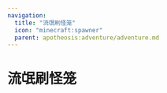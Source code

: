 ```yaml
---
navigation:
  title: "流氓刷怪笼"
  icon: "minecraft:spawner"
  parent: apotheosis:adventure/adventure.md
---
```


# 流氓刷怪笼

<SubPages />